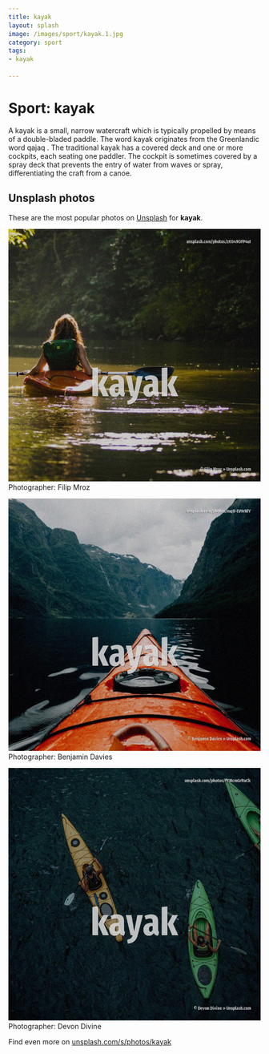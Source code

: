 ```yaml
---
title: kayak
layout: splash
image: /images/sport/kayak.1.jpg
category: sport
tags:
- kayak

---
```

# Sport: kayak

A kayak is a small, narrow watercraft which is typically propelled by means of a double-bladed  paddle. The word kayak originates from the Greenlandic word qajaq .  The traditional kayak has a covered deck and one or more cockpits, each seating one paddler. The cockpit is sometimes covered by a spray deck that prevents the entry of water from waves or  spray, differentiating the craft from a canoe. 

 
## Unsplash photos
These are the most popular photos on [Unsplash](https://unsplash.com) for **kayak**.
 
![kayak](/images/sport/kayak.1.jpg)
Photographer:  Filip Mroz
 
![kayak](/images/sport/kayak.2.jpg)
Photographer:  Benjamin Davies
 
![kayak](/images/sport/kayak.3.jpg)
Photographer:  Devon Divine
 
Find even more on [unsplash.com/s/photos/kayak](https://unsplash.com/s/photos/kayak)
 
